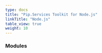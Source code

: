 ```yaml
---
type: docs
title: "Pip.Services Toolkit for Node.js"
linkTitle: "Node.js"
table_view: true
weight: 10
---
```


### Modules